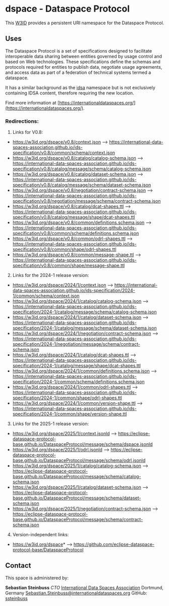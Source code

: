 # dspace - Dataspace Protocol

This [W3ID](https://w3id.org) provides a persistent URI namespace for the Dataspace Protocol.

## Uses

The Dataspace Protocol is a set of specifications designed to facilitate interoperable data sharing between entities governed by usage control and based on Web technologies. These specifications define the schemas and protocols required for entities to publish data, negotiate usage agreements, and access data as part of a federation of technical systems termed a dataspace.

It has a similar background as the [idsa](../idsa/) namespace but is not exclusively containing IDSA content, therefore requiring the new location.

Find more information at [https://internationaldataspaces.org/](https://internationaldataspaces.org/).


### Redirections:
1. Links for V0.8:
* https://w3id.org/dspace/v0.8/context.json --> https://international-data-spaces-association.github.io/ids-specification/v0.8/common/schema/context.json
* https://w3id.org/dspace/v0.8/catalog/catalog-schema.json --> https://international-data-spaces-association.github.io/ids-specification/v0.8/catalog/message/schema/catalog-schema.json
* https://w3id.org/dspace/v0.8/catalog/dataset-schema.json --> https://international-data-spaces-association.github.io/ids-specification/v0.8/catalog/message/schema/dataset-schema.json
* https://w3id.org/dspace/v0.8/negotiation/contract-schema.json --> https://international-data-spaces-association.github.io/ids-specification/v0.8/negotiation/message/schema/contract-schema.json
* https://w3id.org/dspace/v0.8/catalog/dcat-shapes.ttl --> https://international-data-spaces-association.github.io/ids-specification/v0.8/catalog/message/shape/dcat-shapes.ttl
* https://w3id.org/dspace/v0.8/common/definitions.schema.json --> https://international-data-spaces-association.github.io/ids-specification/v0.8/common/schema/definitions.schema.json
* https://w3id.org/dspace/v0.8/common/odrl-shapes.ttl --> https://international-data-spaces-association.github.io/ids-specification/v0.8/common/shape/odrl-shapes.ttl
* https://w3id.org/dspace/v0.8/common/message-shape.ttl --> https://international-data-spaces-association.github.io/ids-specification/v0.8/common/shape/message-shape.ttl

2. Links for the 2024-1 release version:
* https://w3id.org/dspace/2024/1/context.json --> https://international-data-spaces-association.github.io/ids-specification/2024-1/common/schema/context.json
* https://w3id.org/dspace/2024/1/catalog/catalog-schema.json --> https://international-data-spaces-association.github.io/ids-specification/2024-1/catalog/message/schema/catalog-schema.json
* https://w3id.org/dspace/2024/1/catalog/dataset-schema.json --> https://international-data-spaces-association.github.io/ids-specification/2024-1/catalog/message/schema/dataset-schema.json
* https://w3id.org/dspace/2024/1/negotiation/contract-schema.json --> https://international-data-spaces-association.github.io/ids-specification/2024-1/negotiation/message/schema/contract-schema.json
* https://w3id.org/dspace/2024/1/catalog/dcat-shapes.ttl --> https://international-data-spaces-association.github.io/ids-specification/2024-1/catalog/message/shape/dcat-shapes.ttl
* https://w3id.org/dspace/2024/1/common/definitions.schema.json --> https://international-data-spaces-association.github.io/ids-specification/2024-1/common/schema/definitions.schema.json
* https://w3id.org/dspace/2024/1/common/odrl-shapes.ttl --> https://international-data-spaces-association.github.io/ids-specification/2024-1/common/shape/odrl-shapes.ttl
* https://w3id.org/dspace/2024/1/common/version-shape.ttl --> https://international-data-spaces-association.github.io/ids-specification/2024-1/common/shape/version-shape.ttl

3. Links for the 2025-1 release version:
* https://w3id.org/dspace/2025/1/context.jsonld --> https://eclipse-dataspace-protocol-base.github.io/DataspaceProtocol/message/schema/dspace.jsonld
* https://w3id.org/dspace/2025/1/odrl.jsonld --> https://eclipse-dataspace-protocol-base.github.io/DataspaceProtocol/message/schema/odrl.jsonld
* https://w3id.org/dspace/2025/1/catalog/catalog-schema.json --> https://eclipse-dataspace-protocol-base.github.io/DataspaceProtocol/message/schema/catalog-schema.json
* https://w3id.org/dspace/2025/1/catalog/dataset-schema.json --> https://eclipse-dataspace-protocol-base.github.io/DataspaceProtocol/message/schema/dataset-schema.json
* https://w3id.org/dspace/2025/1/negotiation/contract-schema.json --> https://eclipse-dataspace-protocol-base.github.io/DataspaceProtocol/message/schema/contract-schema.json

4. Version-independent links:
* https://w3id.org/dspace* --> https://github.com/eclipse-dataspace-protocol-base/DataspaceProtocol


## Contact

This space is administered by:

**Sebastian Steinbuss**
*CTO*
[International Data Spaces Association](https://internationaldataspaces.org/)
Dortmund, Germany
<Sebastian.Steinbuss@internationaldataspaces.org>
GitHub: [ssteinbuss](https://github.com/ssteinbuss)
